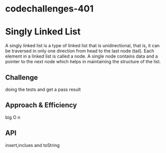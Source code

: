 # codechallenges-401
# Singly Linked List
<!-- Short summary or background information -->
A singly linked list is a type of linked list that is unidirectional, that is, it can be traversed in only one direction from head to the last node (tail). Each element in a linked list is called a node. A single node contains data and a pointer to the next node which helps in maintaining the structure of the list.

## Challenge
<!-- Description of the challenge -->
doing the tests and get a pass result

## Approach & Efficiency
<!-- What approach did you take? Why? What is the Big O space/time for this approach? -->
big O n

## API
<!-- Description of each method publicly available to your Linked List -->
insert,inclues and toString

